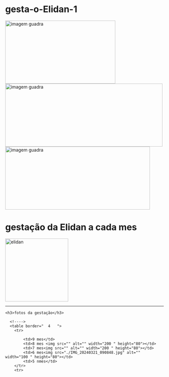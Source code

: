# gesta-o-Elidan-1
<!DOCTYPE html>
<html lang="en">
    <html lang="pt-br">
    <img src="./jogo futsal1.jpg" alt="imagem guadra" width="350 " height="200">
    <img src="./jogo futsal 3.jpg" alt="imagem guadra" width="500 " height="200">
    <img src="jogo futsal 4.jpg" alt="imagem guadra" width="460 " height="200">
<head>
    <!--essa é minha primeira montagem de fotos da gestação da Elidan-->
    <meta charset="UTF-8">
    <meta name="viewport" content="width=device-width, initial-scale=1.0">
    <title>gestação  da Elidan a cada mes</title>
      <!---->
</head>
<body>
    <h1> gestação da Elidan a cada mes</h1>
    <img src="./IMG_20240314_070503.jpg" alt="elidan" width="200 " height="200">
    <hr>
   
    <h3>fotos da gestação</h3>

      <!---->
      <table border="  4   ">
        <tr>
            
            <td>9 mes</td>
            <td>8 mes <img src="" alt="" width="200 " height="80"></td>
            <td>7 mes<img src="" alt="" width="200 " height="80"></td>
            <td>6 mes<img src="./IMG_20240321_090848.jpg" alt="" width="100 " height="80"></td>
            <td>5 nmes</td>
        </tr>
        <tr>
</body>
</html>
